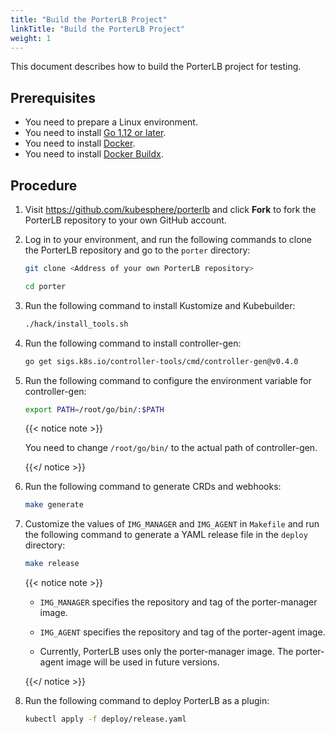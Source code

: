 ```yaml
---
title: "Build the PorterLB Project"
linkTitle: "Build the PorterLB Project"
weight: 1
---
```


This document describes how to build the PorterLB project for testing.

## Prerequisites

* You need to prepare a Linux environment.
* You need to install [Go 1.12 or later](https://github.com/kubesphere/porter/blob/master/doc/how-to-build.md).
* You need to install [Docker](https://www.docker.com/get-started).
* You need to install [Docker Buildx](https://www.docker.com/blog/getting-started-with-docker-for-arm-on-linux/).

## Procedure

1. Visit https://github.com/kubesphere/porterlb and click **Fork** to fork the PorterLB repository to your own GitHub account.

2. Log in to your environment, and run the following commands to clone the PorterLB repository and go to the `porter` directory:

   ```bash
   git clone <Address of your own PorterLB repository>
   ```

   ```bash
   cd porter
   ```

3. Run the following command to install Kustomize and Kubebuilder:

   ```bash
   ./hack/install_tools.sh
   ```

4. Run the following command to install controller-gen:

   ```bash
   go get sigs.k8s.io/controller-tools/cmd/controller-gen@v0.4.0
   ```

5. Run the following command to configure the environment variable for controller-gen:

   ```bash
   export PATH=/root/go/bin/:$PATH
   ```

   {{< notice note >}}

   You need to change `/root/go/bin/` to the actual path of controller-gen.

   {{</ notice >}}

6. Run the following command to generate CRDs and webhooks:

   ```bash
   make generate
   ```

7. Customize the values of `IMG_MANAGER` and `IMG_AGENT` in `Makefile` and run the following command to generate a YAML release file in the `deploy` directory:

   ```bash
   make release
   ```

   {{< notice note >}}

   * `IMG_MANAGER` specifies the repository and tag of the porter-manager image.

   * `IMG_AGENT` specifies the repository and tag of the porter-agent image.
   * Currently, PorterLB uses only the porter-manager image. The porter-agent image will be used in future versions.

   {{</ notice >}}

8. Run the following command to deploy PorterLB as a plugin:

   ```bash
   kubectl apply -f deploy/release.yaml
   ```

   